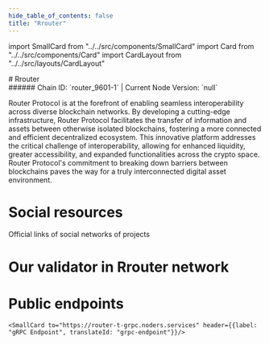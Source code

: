 ```yaml
---
hide_table_of_contents: false
title: "Rrouter"
---
```


import SmallCard from "../../src/components/SmallCard"
import Card from "../../src/components/Card"
import CardLayout from "../../src/layouts/CardLayout"

<div class="h1-with-icon icon-router">
# Rrouter
</div>
###### Chain ID: `router_9601-1` | Current Node Version: `null`


Router Protocol is at the forefront of enabling seamless interoperability across diverse blockchain networks. By developing a cutting-edge infrastructure, Router Protocol facilitates the transfer of information and assets between otherwise isolated blockchains, fostering a more connected and efficient decentralized ecosystem. This innovative platform addresses the critical challenge of interoperability, allowing for enhanced liquidity, greater accessibility, and expanded functionalities across the crypto space. Router Protocol's commitment to breaking down barriers between blockchains paves the way for a truly interconnected digital asset environment.

# Social resources
Official links of social networks of projects

<CardLayout autoFitEnabled={false}>
    <SmallCard to="https://www.routerprotocol.com/" header={{label: "Website", translateId: "social-telegram"}} iconPath="img/website-icon.svg"/>
    <SmallCard to="https://github.com/router-protocol" header={{label: "GitHub", translateId: "social-telegram"}} iconPath="img/github-icon.svg"/>
    <SmallCard to="https://discord.gg/rKf9UYMNWC" header={{label: "Discord", translateId: "social-telegram"}} iconPath="img/discord-icon.svg"/>
    <SmallCard to="https://twitter.com/routerprotocol?t=Jab_H522Y2fB6uM60Pn6zA[SOCIAL_X_BLOCK]s=09" header={{label: "X", translateId: "social-telegram"}} iconPath="img/x-icon.svg"/>
    <SmallCard to="https://t.me/routerprotocol" header={{label: "Telegram", translateId: "social-telegram"}} iconPath="img/telegram-icon.svg"/>
</CardLayout>

# Our validator in Rrouter network

<CardLayout autoFitEnabled={true}>
    <Card
        to="https://testnet.router.explorers.guru/validator/routervaloper1fa8vxy29r3uuex3m3zp8taw7j37006npneg6nc"
        header={{
            label: "[NODERS]TEAM",
            translateId: "development-setup",
        }}
        body={{
            label: "Trusted blockchain validator",
        }}
        iconPath="img/kotlin-icon.svg"
    />
</CardLayout>

# Public endpoints

<CardLayout autoFitEnabled={true}>
    <SmallCard to="https://router-t-rpc.noders.services" header={{label: "RPC Endpoint", translateId: "rpc-endpoint"}}/>
    <SmallCard to="https://router-t-api.noders.services" header={{label: "API Endpoint", translateId: "api-endpoint"}}/>
    
    <SmallCard to="https://router-t-grpc.noders.services" header={{label: "gRPC Endpoint", translateId: "grpc-endpoint"}}/>
</CardLayout>